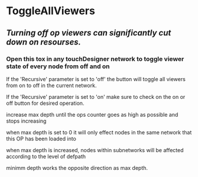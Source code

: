 # ToggleAllViewers
 
## *Turning off op viewers can significantly cut down on resourses.*


### Open this tox in any touchDesigner network to toggle viewer state of every node from off and on
If the 'Recursive' parameter is set to 'off' the button will toggle all viewers from on to off in the current network.

If the 'Recursive' parameter is set to 'on' make sure to check on the on or off button for desired operation.

increase max depth until the ops counter goes as high as possible and stops increasing

when max depth is set to 0 it will only effect nodes in the same network that this OP has been loaded into

when max depth is increased, nodes within subnetworks will be affected according to the level of defpath

minimm depth works the opposite direction as max depth.

